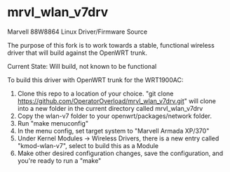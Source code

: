 mrvl_wlan_v7drv
===============

Marvell 88W8864 Linux Driver/Firmware Source

The purpose of this fork is to work towards a stable, functional wireless driver that will build against the OpenWRT trunk.

Current State: Will build, not known to be functional

To build this driver with OpenWRT trunk for the WRT1900AC:
1. Clone this repo to a location of your choice.  "git clone https://github.com/OperatorOverload/mrvl_wlan_v7drv.git" will clone into a new folder in the current directory called mrvl_wlan_v7drv
2. Copy the wlan-v7 folder to your openwrt/packages/network folder.
3. Run "make menuconfig"
4. In the menu config, set target system to "Marvell Armada XP/370"
5. Under Kernel Modules -> Wireless Drivers, there is a new entry called "kmod-wlan-v7", select to build this as a Module
6. Make other desired configuration changes, save the configuration, and you're ready to run a "make"
